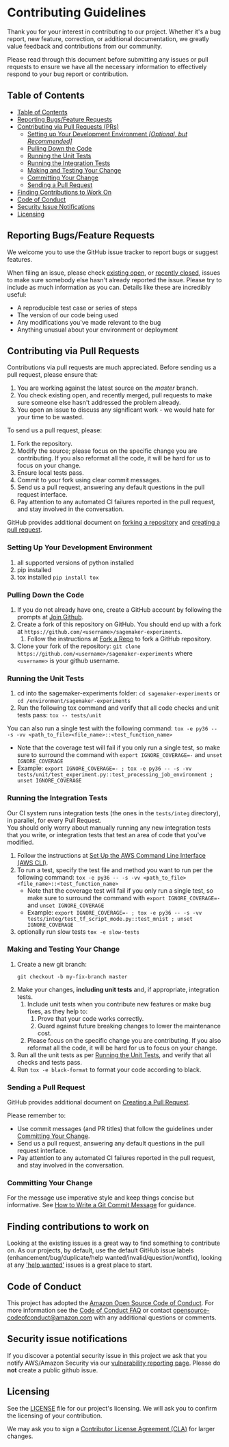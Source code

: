 # Contributing Guidelines

Thank you for your interest in contributing to our project. Whether it's a bug report, new feature, correction, or additional
documentation, we greatly value feedback and contributions from our community.

Please read through this document before submitting any issues or pull requests to ensure we have all the necessary
information to effectively respond to your bug report or contribution.

## Table of Contents

* [Table of Contents](#table-of-contents)
* [Reporting Bugs/Feature Requests](#reporting-bugsfeature-requests)
* [Contributing via Pull Requests (PRs)](#contributing-via-pull-requests-prs)
  * [Setting up Your Development Environment *[Optional, but Recommended]*](#setting-up-your-development-environment-optional-but-recommended)  
  * [Pulling Down the Code](#pulling-down-the-code)
  * [Running the Unit Tests](#running-the-unit-tests)
  * [Running the Integration Tests](#running-the-integration-tests)
  * [Making and Testing Your Change](#making-and-testing-your-change)
  * [Committing Your Change](#committing-your-change)
  * [Sending a Pull Request](#sending-a-pull-request)
* [Finding Contributions to Work On](#finding-contributions-to-work-on)
* [Code of Conduct](#code-of-conduct)
* [Security Issue Notifications](#security-issue-notifications)
* [Licensing](#licensing)

## Reporting Bugs/Feature Requests

We welcome you to use the GitHub issue tracker to report bugs or suggest features.

When filing an issue, please check [existing open](https://github.com/aws/amazon-sagemaker-experiment-tracking/issues), or [recently closed](https://github.com/aws/amazon-sagemaker-experiment-tracking/issues?utf8=%E2%9C%93&q=is%3Aissue%20is%3Aclosed%20), issues to make sure somebody else hasn't already
reported the issue. Please try to include as much information as you can. Details like these are incredibly useful:

* A reproducible test case or series of steps
* The version of our code being used
* Any modifications you've made relevant to the bug
* Anything unusual about your environment or deployment


## Contributing via Pull Requests
Contributions via pull requests are much appreciated. Before sending us a pull request, please ensure that:

1. You are working against the latest source on the *master* branch.
2. You check existing open, and recently merged, pull requests to make sure someone else hasn't addressed the problem already.
3. You open an issue to discuss any significant work - we would hate for your time to be wasted.

To send us a pull request, please:

1. Fork the repository.
2. Modify the source; please focus on the specific change you are contributing. If you also reformat all the code, it will be hard for us to focus on your change.
3. Ensure local tests pass.
4. Commit to your fork using clear commit messages.
5. Send us a pull request, answering any default questions in the pull request interface.
6. Pay attention to any automated CI failures reported in the pull request, and stay involved in the conversation.

GitHub provides additional document on [forking a repository](https://help.github.com/articles/fork-a-repo/) and
[creating a pull request](https://help.github.com/articles/creating-a-pull-request/).

### Setting Up Your Development Environment 
1. all supported versions of python installed
1. pip installed
1. tox installed `pip install tox`

### Pulling Down the Code

1. If you do not already have one, create a GitHub account by following the prompts at [Join Github](https://github.com/join).
1. Create a fork of this repository on GitHub. You should end up with a fork at `https://github.com/<username>/sagemaker-experiments`.
   1. Follow the instructions at [Fork a Repo](https://help.github.com/en/articles/fork-a-repo) to fork a GitHub repository.
1. Clone your fork of the repository: `git clone https://github.com/<username>/sagemaker-experiments` where `<username>` is your github username.

### Running the Unit Tests

1. cd into the sagemaker-experiments folder: `cd sagemaker-experiments` or `cd /environment/sagemaker-experiments`
1. Run the following tox command and verify that all code checks and unit tests pass: `tox -- tests/unit`

You can also run a single test with the following command: `tox -e py36 -- -s -vv <path_to_file><file_name>::<test_function_name>`  
  * Note that the coverage test will fail if you only run a single test, so make sure to surround the command with `export IGNORE_COVERAGE=-` and `unset IGNORE_COVERAGE`
  * Example: `export IGNORE_COVERAGE=- ; tox -e py36 -- -s -vv tests/unit/test_experiment.py::test_processing_job_environment ; unset IGNORE_COVERAGE`

### Running the Integration Tests

Our CI system runs integration tests (the ones in the `tests/integ` directory), in parallel, for every Pull Request.  
You should only worry about manually running any new integration tests that you write, or integration tests that test an area of code that you've modified.  

1. Follow the instructions at [Set Up the AWS Command Line Interface (AWS CLI)](https://docs.aws.amazon.com/polly/latest/dg/setup-aws-cli.html).
1. To run a test, specify the test file and method you want to run per the following command: `tox -e py36 -- -s -vv <path_to_file><file_name>::<test_function_name>`
   * Note that the coverage test will fail if you only run a single test, so make sure to surround the command with `export IGNORE_COVERAGE=-` and `unset IGNORE_COVERAGE`
   * Example: `export IGNORE_COVERAGE=- ; tox -e py36 -- -s -vv tests/integ/test_tf_script_mode.py::test_mnist ; unset IGNORE_COVERAGE`
1. optionally run slow tests `tox -e slow-tests`

### Making and Testing Your Change

1. Create a new git branch:
     ```shell
     git checkout -b my-fix-branch master
     ```
1. Make your changes, **including unit tests** and, if appropriate, integration tests.
   1. Include unit tests when you contribute new features or make bug fixes, as they help to:
      1. Prove that your code works correctly.
      1. Guard against future breaking changes to lower the maintenance cost.
   1. Please focus on the specific change you are contributing. If you also reformat all the code, it will be hard for us to focus on your change.
1. Run all the unit tests as per [Running the Unit Tests](#running-the-unit-tests), and verify that all checks and tests pass.
1. Run ```tox -e black-format``` to format your code according to black. 

### Sending a Pull Request

GitHub provides additional document on [Creating a Pull Request](https://help.github.com/articles/creating-a-pull-request/).

Please remember to:
* Use commit messages (and PR titles) that follow the guidelines under [Committing Your Change](#committing-your-change).
* Send us a pull request, answering any default questions in the pull request interface.
* Pay attention to any automated CI failures reported in the pull request, and stay involved in the conversation.

### Committing Your Change

For the message use imperative style and keep things concise but informative. See [How to Write a Git Commit Message](https://chris.beams.io/posts/git-commit/) for guidance.


## Finding contributions to work on
Looking at the existing issues is a great way to find something to contribute on. As our projects, by default, use the default GitHub issue labels (enhancement/bug/duplicate/help wanted/invalid/question/wontfix), looking at any ['help wanted'](https://github.com/aws/amazon-sagemaker-experiment-tracking/labels/help%20wanted) issues is a great place to start.


## Code of Conduct
This project has adopted the [Amazon Open Source Code of Conduct](https://aws.github.io/code-of-conduct).
For more information see the [Code of Conduct FAQ](https://aws.github.io/code-of-conduct-faq) or contact
opensource-codeofconduct@amazon.com with any additional questions or comments.


## Security issue notifications
If you discover a potential security issue in this project we ask that you notify AWS/Amazon Security via our [vulnerability reporting page](http://aws.amazon.com/security/vulnerability-reporting/). Please do **not** create a public github issue.


## Licensing

See the [LICENSE](https://github.com/aws/amazon-sagemaker-experiment-tracking/blob/master/LICENSE) file for our project's licensing. We will ask you to confirm the licensing of your contribution.

We may ask you to sign a [Contributor License Agreement (CLA)](http://en.wikipedia.org/wiki/Contributor_License_Agreement) for larger changes.

